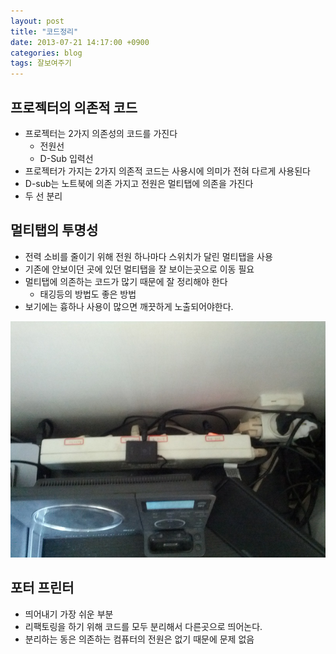 ```yaml
---
layout: post
title: "코드정리"
date: 2013-07-21 14:17:00 +0900
categories: blog
tags: 잘보여주기
---
```


프로젝터의 의존적 코드
-----------------
 * 프로젝터는 2가지 의존성의 코드를 가진다
     * 전원선
     * D-Sub 입력선
 * 프로젝터가 가지는 2가지 의존적 코드는 사용시에 의미가 전혀 다르게 사용된다
 * D-sub는 노트북에 의존 가지고 전원은 멀티탭에 의존을 가진다
 * 두 선 분리

멀티탭의 투명성
------------
 * 전력 소비를 줄이기 위해 전원 하나마다 스위치가 달린 멀티탭을 사용
 * 기존에 안보이던 곳에 있던 멀티탭을 잘 보이는곳으로 이동 필요
 * 멀티탭에 의존하는 코드가 많기 때문에 잘 정리해야 한다
     * 태깅등의 방법도 좋은 방법
 * 보기에는 흉하나 사용이 많으면 깨끗하게 노출되어야한다.

<img src="/assets/img/post/transparent-multitab.jpg" style="width: 600px;" />



포터 프린터
---------
 * 띄어내기 가장 쉬운 부분
 * 리팩토링을 하기 위해 코드를 모두 분리해서 다른곳으로 띄어논다.
 * 분리하는 동은 의존하는 컴퓨터의 전원은 없기 때문에 문제 없음

